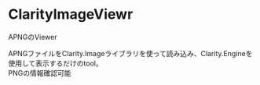 # ClarityImageViewr
APNGのViewer

APNGファイルをClarity.Imageライブラリを使って読み込み、Clarity.Engineを使用して表示するだけのtool。  
PNGの情報確認可能